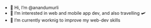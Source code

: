 - 👋 Hi, I’m @anandumurli
- 👀 I’m interested in web and mobile app dev, and also travelling 🛩
- 🌱 I’m currently worknig to improve my web-dev skills

<!---
anandumurli/anandumurli is a ✨ special ✨ repository because its `README.md` (this file) appears on your GitHub profile.
You can click the Preview link to take a look at your changes.
--->
